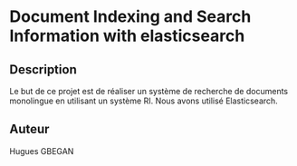 # Document Indexing and Search Information with elasticsearch

## Description 
Le but de ce projet est de réaliser un système de recherche de documents monolingue en utilisant un système RI. 
Nous avons utilisé Elasticsearch. 

## Auteur
Hugues GBEGAN